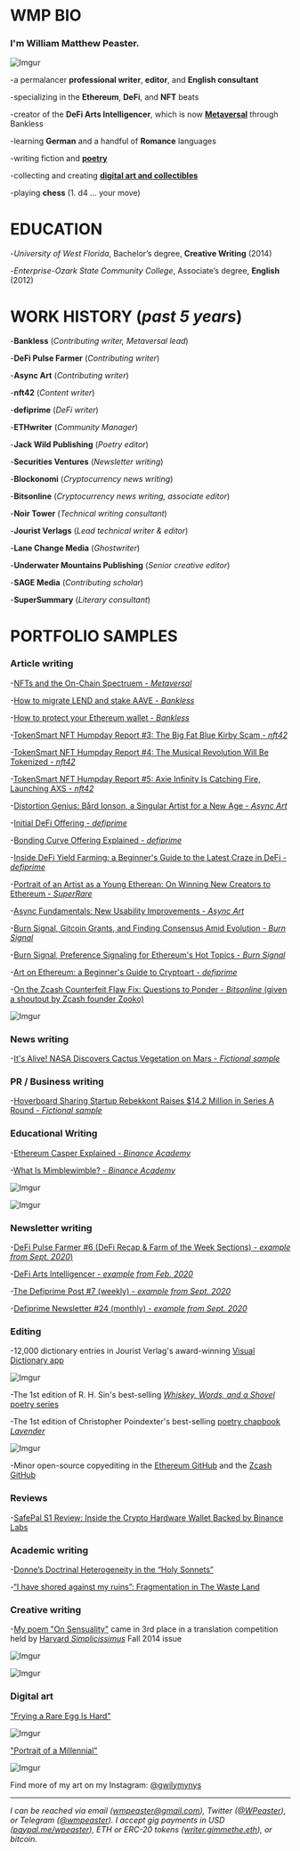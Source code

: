 # <b>WMP BIO</b>

### I'm <b>William Matthew Peaster.</b>

![Imgur](https://i.imgur.com/COmcG3F.jpg)

-a permalancer <b>professional writer</b>, <b>editor</b>, and <b>English consultant</b>

-specializing in the <b>Ethereum</b>, <b>DeFi</b>, and <b>NFT</b> beats

-creator of the <b>DeFi Arts Intelligencer</b>, which is now <b>[Metaversal](https://metaversal.banklesshq.com/)</b> through Bankless

-learning <b>German</b> and a handful of <b>Romance</b> languages

-writing fiction and <b>[poetry](http://wmpeaster.eth.link/)</b>

-collecting and creating [<b>digital art and collectibles</b>](https://opensea.io/accounts/W_M_Peaster)

-playing <b>chess</b> (1. d4 ... your move)

# <b>EDUCATION</b> 

-<i>University of West Florida</i>, Bachelor’s degree, <b>Creative Writing</b> (2014)

-<i>Enterprise-Ozark State Community College</i>, Associate’s degree, <b>English</b> (2012)

# <b>WORK HISTORY (<i>past 5 years</i>)</b>

-<b>Bankless</b> (<i>Contributing writer, Metaversal lead</i>)

-<b>DeFi Pulse Farmer</b> (<i>Contributing writer</i>)

-<b>Async Art</b> (<i>Contributing writer</i>)

-<b>nft42</b> (<i>Content writer</i>)

-<b>defiprime</b> (<i>DeFi writer</i>)

-<b>ETHwriter</b> (<i>Community Manager</i>)

-<b>Jack Wild Publishing</b> (<i>Poetry editor</i>)

-<b>Securities Ventures</b> (<i>Newsletter writing</i>)

-<b>Blockonomi</b> (<i>Cryptocurrency news writing</i>)

-<b>Bitsonline</b> (<i>Cryptocurrency news writing, associate editor</i>)

-<b>Noir Tower</b> (<i>Technical writing consultant</i>)

-<b>Jourist Verlags</b> (<i>Lead technical writer & editor</i>)

-<b>Lane Change Media</b> (<i>Ghostwriter</i>)

-<b>Underwater Mountains Publishing</b> (<i>Senior creative editor</i>)

-<b>SAGE Media</b> (<i>Contributing scholar</i>)

-<b>SuperSummary</b> (<i>Literary consultant</i>)

# <b>PORTFOLIO SAMPLES</b>

### Article writing

-[NFTs and the On-Chain Spectruem - *Metaversal*](https://metaversal.banklesshq.com/p/nfts-and-the-on-chain-spectrum)

-[How to migrate LEND and stake AAVE - *Bankless*](https://bankless.substack.com/p/how-to-migrate-lend-and-stake-aave)

-[How to protect your Ethereum wallet - *Bankless*](https://bankless.substack.com/p/how-to-protect-your-ethereum-wallet)

-[TokenSmart NFT Humpday Report #3: The Big Fat Blue Kirby Scam - *nft42*](https://nft.substack.com/p/tokensmart-nft-humpday-report-3-the)

-[TokenSmart NFT Humpday Report #4: The Musical Revolution Will Be Tokenized - *nft42*](https://nft.substack.com/p/tokensmart-nft-humpday-report-4-the)

-[TokenSmart NFT Humpday Report #5: Axie Infinity Is Catching Fire, Launching AXS - *nft42*](https://nft.substack.com/p/tokensmart-nft-humpday-report-5-axie)

-[Distortion Genius: Bård Ionson, a Singular Artist for a New Age - *Async Art*](https://edition.async.art/blog/distortion-genius-bard-ionson-a-singular-artist-for-a-new-age)

-[Initial DeFi Offering - *defiprime*](https://defiprime.com/initial-defi-offering)

-[Bonding Curve Offering Explained - *defiprime*](https://defiprime.com/bonding-curve-explained)

-[Inside DeFi Yield Farming: a Beginner's Guide to the Latest Craze in DeFi - *defiprime*](https://defiprime.com/defi-yield-farming)

-[Portrait of an Artist as a Young Etherean: On Winning New Creators to Ethereum - *SuperRare*](https://editorial.superrare.co/2020/05/28/portrait-of-an-artist-as-a-young-etherean-on-winning-new-creators-to-ethereum/)

-[Async Fundamentals: New Usability Improvements - *Async Art*](https://beta.cent.co/+xan9ik)

-[Burn Signal, Gitcoin Grants, and Finding Consensus Amid Evolution - *Burn Signal*](https://blog.burnsignal.io/burn-signal-gitcoin-grants/)

-[Burn Signal, Preference Signaling for Ethereum's Hot Topics - *Burn Signal*](https://blog.burnsignal.io/signaling-for-ethereums-hot-topics/)

-[Art on Ethereum: a Beginner's Guide to Cryptoart - *defiprime*](https://defiprime.com/cryptoart-on-ethereum)

-[On the Zcash Counterfeit Flaw Fix: Questions to Ponder - *Bitsonline* (given a shoutout by Zcash founder Zooko)](https://twitter.com/zooko/status/1092911343932399616)

![Imgur](https://i.imgur.com/XT2h6Rk.png)

### News writing

-[It's Alive! NASA Discovers Cactus Vegetation on Mars - *Fictional sample*](https://docs.google.com/document/d/1M7UYwm00dmz6CxSe767VcmhS_60komtyc-Im_vwThys/edit?usp=sharing)

### PR / Business writing

-[Hoverboard Sharing Startup Rebekkont Raises $14.2 Million in Series A Round - *Fictional sample*](https://docs.google.com/document/d/1FKD-yPk7upIheQU5oNW9FhwLHCc0HGR1QOiUvbzQOik/edit?usp=sharing)

### Educational Writing

-[Ethereum Casper Explained - *Binance Academy*](https://www.binance.vision/blockchain/ethereum-casper-explained)

-[What Is Mimblewimble? - *Binance Academy*](https://www.binance.vision/blockchain/what-is-mimblewimble)

![Imgur](https://i.imgur.com/0UkU6Ls.png)

![Imgur](https://i.imgur.com/SQVd74h.png)

### Newsletter writing

-[DeFi Pulse Farmer #6 (DeFi Recap & Farm of the Week Sections) - *example from Sept. 2020*)](https://yieldfarmer.substack.com/p/defi-pulse-farmer-6)

-[DeFi Arts Intelligencer - *example from Feb. 2020*](https://artsdefi.substack.com/p/defi-arts-intelligencer-feb-15th)

-[The Defiprime Post #7 (weekly) - *example from Sept. 2020*](https://defiprime.com/post7)

-[Defiprime Newsletter #24 (monthly) - *example from Sept. 2020*](https://defiprime.substack.com/p/defiprime-24)

### Editing 

-12,000 dictionary entries in Jourist Verlag's award-winning [Visual Dictionary app](https://www.jourist.com/product/jourist-visual-dictionary/)

![Imgur](https://i.imgur.com/cwSMasm.png)

-The 1st edition of R. H. Sin's best-selling [*Whiskey, Words, and a Shovel* poetry series](https://www.amazon.com/Whiskey-Words-Shovel-R-Sin/dp/1682410188/ref=sr_1_7?keywords=whiskey+words+%26&qid=1562342956&s=books&sr=1-7)

-The 1st edition of Christopher Poindexter's best-selling [poetry chapbook *Lavender*](https://www.amazon.com/Lavender-Christopher-Poindexter/dp/168241129X/ref=pd_rhf_dp_p_img_2?_encoding=UTF8&psc=1&refRID=8D50EBD5E9VZ6C08QFGA
)

![Imgur](https://i.imgur.com/eyFYODP.png)

-Minor open-source copyediting in the [Ethereum GitHub](https://github.com/ethereum/eth2.0-specs/pull/848) and the [Zcash GitHub](https://github.com/zcash/zcash/pull/3927)

### Reviews

-[SafePal S1 Review: Inside the Crypto Hardware Wallet Backed by Binance Labs](https://bitsonline.com/safepal-s1-review/)

### Academic writing

-[Donne’s Doctrinal Heterogeneity in the “Holy Sonnets”](https://www.academia.edu/33744926/John_Donne_s_Doctrinal_Heterogeneity_in_the_Holy_Sonnets_)

-[“I have shored against my ruins”: Fragmentation in The Waste Land](https://www.academia.edu/33744927/_I_have_shored_against_my_ruins_Fragmentation_in_T._S._Eliots_The_Waste_Land)

### Creative writing

-[My poem "On Sensuality"](https://gateway.temporal.cloud/ipfs/QmSGcw5BkpFxoaiqUQavpKFVEHDiYLH1cHDxZbfyJCKYwN) came in 3rd place in a translation competition held by [Harvard *Simplicissimus*](https://issuu.com/simplicissimusjournal/docs/simpl_f14_german_web/28) Fall 2014 issue

![Imgur](https://i.imgur.com/8ydLuuZ.png)

![Imgur](https://i.imgur.com/OBYuzji.png)

### Digital art

["Frying a Rare Egg Is Hard"](https://opensea.io/assets/0x2be6dae126185abfcd0c3fce25d971f84bb33f7b/4)

![Imgur](https://i.imgur.com/zMfENaK.jpg)

["Portrait of a Millennial"](https://opensea.io/assets/0x2be6dae126185abfcd0c3fce25d971f84bb33f7b/3)

![Imgur](https://i.imgur.com/7E0r7Lv.png) 

Find more of my art on my Instagram: [@gwilymynys](https://www.instagram.com/gwilymynys/)

***

*I can be reached via email (wmpeaster@gmail.com), Twitter ([@WPeaster](https://twitter.com/WPeaster)), or Telegram ([@wmpeaster](https://web.telegram.org/#/im?p=@wmpeaster)). I accept gig payments in USD ([paypal.me/wpeaster](paypal.me/wpeaster)), ETH or ERC-20 tokens ([writer.gimmethe.eth](https://etherscan.io/address/writer.gimmethe.eth)), or bitcoin.*
